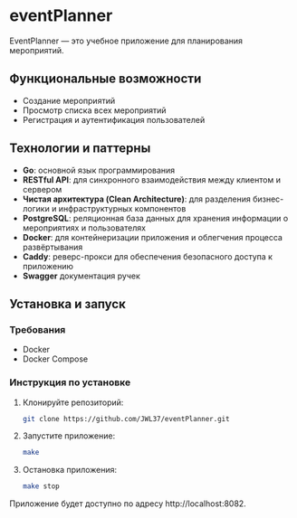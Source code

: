 # eventPlanner

EventPlanner — это учебное приложение для планирования мероприятий.

## Функциональные возможности

- Создание мероприятий
- Просмотр списка всех мероприятий
- Регистрация и аутентификация пользователей

## Технологии и паттерны

- **Go**: основной язык программирования
- **RESTful API**: для синхронного взаимодействия между клиентом и сервером
- **Чистая архитектура (Clean Architecture)**: для разделения бизнес-логики и инфраструктурных компонентов
- **PostgreSQL**: реляционная база данных для хранения информации о мероприятиях и пользователях
- **Docker**: для контейнеризации приложения и облегчения процесса развёртывания
- **Caddy**: реверс-прокси для обеспечения безопасного доступа к приложению
- **Swagger** документация ручек 

## Установка и запуск

### Требования

- Docker
- Docker Compose

### Инструкция по установке

1. Клонируйте репозиторий:

    ```sh
    git clone https://github.com/JWL37/eventPlanner.git
    ```
2. Запустите приложение:
    ```sh
    make
    ```
3. Остановка приложения:
    ```sh
    make stop
    ```
Приложение будет доступно по адресу http://localhost:8082.


